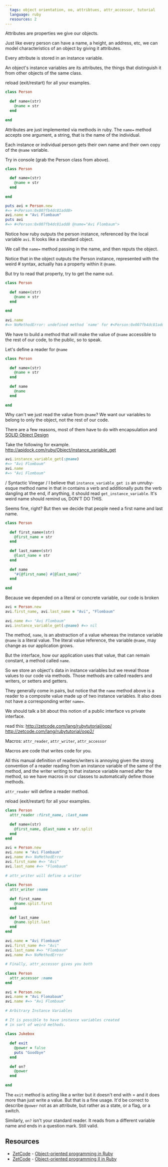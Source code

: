 ```yaml
---
  tags: object orientation, oo, attribtues, attr_accessor, tutorial
  language: ruby
  resources: 2
---
```

 
Attributes are properties we give our objects.
 
Just like every person can have a name, a height, an address, etc, we can model characteristics of an object by giving it attributes.
 
Every attribute is stored in an instance variable.
 
An object's instance variables are its attributes, the things that distinguish it from other objects of the same class.
 
reload (exit/restart) for all your examples.

```ruby 
class Person
 
  def name=(str)
    @name = str
  end
 
end
```
 
Attributes are just implemented via methods in ruby. The `name=` method accepts one argument, a string, that is the name of the individual.
 
Each instance or individual person gets their own name and their own copy of the `@name` variable.
 
Try in console (grab the Person class from above).
 
```ruby
class Person
 
  def name=(str)
    @name = str
  end
 
end

puts avi = Person.new
#=> #<Person:0x007fb4dc81add8>
avi.name = "Avi Flombaum"
puts avi
#=> #<Person:0x007fb4dc81add8 @name="Avi Flombaum">
```

Notice how ruby outputs the person instance, referenced by the local variable `avi`. It looks like a standard object.
 
We call the `name=` method passing in the name, and then reputs the object.
 
Notice that in the object outputs the Person instance, represented with the weird #<Object> syntax, actually has a property within it `@name`.
 
But try to read that property, try to get the name out.
 
```ruby
class Person
 
  def name=(str)
    @name = str
  end
 
end
 
avi.name
#=> NoMethodError: undefined method `name' for #<Person:0x007fb4dc81add8 @name="Avi Flombaum">
```

We have to build a method that will make the value of `@name` accessible to the rest of our code, to the public, so to speak.
 
Let's define a reader for `@name`
 
```ruby
class Person
 
  def name=(str)
    @name = str
  end
 
  def name
    @name
  end
 
end
```

Why can't we just read the value from `@name`? We want our variables to belong to only the object, not the rest of our code.
 
There are a few reasons, most of them have to do with encapsulation and [SOLID Object Design](http://en.wikipedia.org/wiki/Solid_\(object-oriented_design\))

 
Take the following for example. http://apidock.com/ruby/Object/instance_variable_get

```ruby
avi.instance_variable_get(:@name)
#=> "Avi Flombaum"
avi.name
#=> "Avi Flombaum"
```

/ Syntactic Vinegar /
I believe that `instance_variable_get is` an unruby-esque method name in that in contains a verb and additionally puts the verb dangling at the end, if anything, it should read `get_instance_variable`. It's weird name should remind us, DON'T DO THIS.
 
Seems fine, right? But then we decide that people need a first name and last name.
 
```ruby
class Person
 
  def first_name=(str)
    @first_name = str
  end
 
  def last_name=(str)
    @last_name = str
  end
 
  def name
    "#{@first_name} #{@last_name}"
  end
 
end
```
 
Because we depended on a literal or concrete variable, our code is broken
 
```ruby
avi = Person.new
avi.first_name, avi.last_name = "Avi", "Flombaum"
 
avi.name #=> "Avi Flombaum"
avi.instance_variable_get(:@name) #=> nil
```

The method, `name`, is an abstraction of a value whereas the instance variable `@name` is a literal value. The literal value reference, the variable `@name`, may change as our application grows.
 
But the interface, how our application uses that value, that can remain constant, a method called `name`.
 
So we store an object's data in instance variables but we reveal those values to our code via methods. Those methods are called readers and writers, or setters and getters.
 
They generally come in pairs, but notice that the `name` method above is a reader to a composite value made up of two instance variables. It also does not have a corresponding writer `name=`.
 
We should talk a bit about this notion of a public interface vs private interface.
 
read this:
http://zetcode.com/lang/rubytutorial/oop/
http://zetcode.com/lang/rubytutorial/oop2/
 
Macros: `attr_reader`, `attr_writer`, `attr_accessor`
 
Macros are code that writes code for you.
 
All this manual definition of readers/writers is annoying given the strong convention of a reader reading from an instance variable of the same of the method, and the writer writing to that instance variable named after the method, so we have macros in our classes to automatically define those methods.
 
`attr_reader` will define a reader method.
 
reload (exit/restart) for all your examples.
 
```ruby
class Person
  attr_reader :first_name, :last_name
 
  def name=(str)
    @first_name, @last_name = str.split
  end
end
 
avi = Person.new
avi.name = "Avi Flombaum"
avi.name #=> NoMethodError
avi.first_name #=> "Avi"
avi.last_name #=> "Flombaum"
 
# attr_writer will define a writer
 
class Person
  attr_writer :name
 
  def first_name
    @name.split.first
  end
 
  def last_name
    @name.split.last
  end
end
 
avi.name = "Avi Flombaum"
avi.first_name #=> "Avi"
avi.last_name #=> "Flombaum"
avi.name #=> NoMethodError
 
# Finally, attr_accessor gives you both
 
class Person
  attr_accessor :name
end
 
avi = Person.new
avi.name = "Avi Flomabaum"
avi.name #=> "Avi Flombaum"
 
# Arbitrary Instance Variables
 
# It is possible to have instance variables created
# in sort of weird methods.
 
class Jukebox
 
  def exit
    @power = false
    puts "Goodbye"
  end
 
  def on?
    @power
  end
 
end
```

The `exit` method is acting like a writer but it doesn't end with = and it does more than just write a value. But that is a fine usage. It'd be correct to describe `@power` not as an attribute, but rather as a state, or a flag, or a switch.
 
Similarly, `on?` isn't your standard reader. It reads from a different variable name and ends in a question mark. Still valid.

## Resources

* [ZetCode](http://zetcode.com/) - [Object-oriented programming in Ruby](http://zetcode.com/lang/rubytutorial/oop/) 
* [ZetCode](http://zetcode.com/) - [Object-oriented programming II in Ruby](http://zetcode.com/lang/rubytutorial/oop2/)
